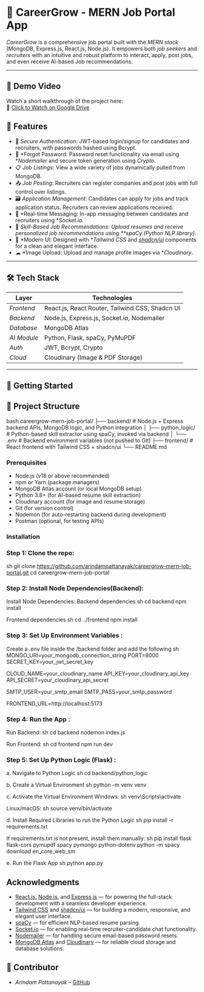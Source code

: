 # 💼 CareerGrow - MERN Job Portal App

*CareerGrow* is a comprehensive job portal built with the *MERN stack* (MongoDB, Express.js, React.js, Node.js). It empowers both *job seekers* and *recruiters* with an intuitive and robust platform to interact, apply, post jobs, and even receive AI-based Job recommendations.

---
## 🎥 Demo Video

Watch a short walkthrough of the project here:  
🔗 [Click to Watch on Google Drive](https://drive.google.com/file/d/1HHEq618IXJjfib7XnkUA93Am0lz9RT5-/view?usp=drive_link)

## 🚀 Features

- 🔐 *Secure Authentication*: JWT-based login/signup for candidates and recruiters, with passwords hashed using Bcrypt.
- 🔄 *Forgot Password: Password reset functionality via email using **Nodemailer* and secure token generation using *Crypto*.
- 📋 *Job Listings*: View a wide variety of jobs dynamically pulled from MongoDB.
- 📤 *Job Posting*: Recruiters can register companies and post jobs with full control over listings.
- 🗃 *Application Management*: Candidates can apply for jobs and track application status. Recruiters can review applications received.
- 🤝 *Real-time Messaging: In-app messaging between candidates and recruiters using **Socket.io*.
- 🧠 *Skill-Based Job Recommendations: Upload resumes and receive personalized job recommendations using **spaCy (Python NLP library)*.
- 🌈 *Modern UI: Designed with **Tailwind CSS* and [*shadcn/ui*](https://ui.shadcn.com/docs/components) components for a clean and elegant interface.
- ☁ *Image Upload: Upload and manage profile images via **Cloudinary*.

---

## 🛠 Tech Stack

| Layer         | Technologies                                                                           |
|---------------|----------------------------------------------------------------------------------------|
| *Frontend*  | React.js, React Router, Tailwind CSS, Shadcn UI                                       |
| *Backend*   | Node.js, Express.js, Socket.io, Nodemailer                          |
| *Database*  | MongoDB Atlas                                                                         |
| *AI Module* | Python, Flask, spaCy, PyMuPDF                                                          |
| *Auth*      | JWT, Bcrypt, Crypto                                                                    |
| *Cloud*     | Cloudinary (Image & PDF Storage)                                                             |

---

## 🚀 Getting Started

## 📁 Project Structure

bash
careergrow-mern-job-portal/
├── backend/                # Node.js + Express backend APIs, MongoDB logic, and Python integration
│   ├── python_logic/       # Python-based skill extractor using spaCy, invoked via backend
│   └── .env                # Backend environment variables (not pushed to Git)
├── frontend/               # React frontend with Tailwind CSS + shadcn/ui
└── README.md


### Prerequisites

- Node.js (v18 or above recommended)
- npm or Yarn (package managers)
- MongoDB Atlas account (or local MongoDB setup)
- Python 3.8+ (for AI-based resume skill extraction)
- Cloudinary account (for image and resume storage)
- Git (for version control)
- Nodemon (for auto-restarting backend during development)
- Postman (optional, for testing APIs)

### Installation

### Step 1: Clone the repo:
   sh
   git clone https://github.com/arindampattanayak/careergrow-mern-job-portal.git
   cd careergrow-mern-job-portal

### Step 2: Install Node Dependencies(Backend):
Install Node Dependencies:
Backend dependencies
sh
cd backend
npm install

Frontend dependencies
sh
cd ../frontend
npm install

### Step 3: Set Up Environment Variables :
Create a .env file inside the /backend folder and add the following
sh
MONGO_URI=your_mongodb_connection_string
PORT=8000
SECRET_KEY=your_jwt_secret_key

CLOUD_NAME=your_cloudinary_name
API_KEY=your_cloudinary_api_key
API_SECRET=your_cloudinary_api_secret

SMTP_USER=your_smtp_email
SMTP_PASS=your_smtp_password

FRONTEND_URL=http://localhost:5173

### Step 4: Run the App :
Run Backend:
sh
cd backend
nodemon index.js

Run Frontend:
sh
cd frontend
npm run dev

### Step 5: Set Up Python Logic (Flask) :
a. Navigate to Python Logic
sh
cd backend/python_logic

b. Create a Virtual Environment
sh
python -m venv venv

c. Activate the Virtual Environment
Windows:
sh
venv\Scripts\activate

Linux/macOS:
sh
source venv/bin/activate

d. Install Required Libraries to run the Python Logic
sh
pip install -r requirements.txt

If requirements.txt is not present, install them manually:
sh
pip install flask flask-cors pymupdf spacy pymongo python-dotenv
python -m spacy download en_core_web_sm

e. Run the Flask App
sh
python app.py

## Acknowledgments

- [React.js](https://reactjs.org/), [Node.js](https://nodejs.org/), and [Express.js](https://expressjs.com/) — for powering the full-stack development with a seamless developer experience.  
- [Tailwind CSS](https://tailwindcss.com/) and [shadcn/ui](https://ui.shadcn.com/) — for building a modern, responsive, and elegant user interface.  
- [spaCy](https://spacy.io/) — for efficient NLP-based resume parsing.  
- [Socket.io](https://socket.io/) — for enabling real-time recruiter-candidate chat functionality.  
- [Nodemailer](https://nodemailer.com/) — for handling secure email-based password resets.  
- [MongoDB Atlas](https://www.mongodb.com/atlas) and [Cloudinary](https://cloudinary.com/) — for reliable cloud storage and database solutions.  


## 👤 Contributor

- *Arindam Pattanayak* – [GitHub](https://github.com/arindampattanayak)

